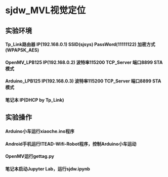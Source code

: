 # sjdw_MVL视觉定位
## 实验环境
#### Tp_Link路由器 IP(192.168.0.1) SSID(sjsys) PassWord(11111122) 加密方式(WPAPSK_AES)
#### OpenMV_LPB125 IP(192.168.0.2) 波特率115200 TCP_Server 端口8899 STA模式
#### Arduino_LPB125 IP(192.168.0.3) 波特率115200 TCP_Server 端口8899 STA模式
#### 笔记本 IP(DHCP by Tp_Link)
## 实验操作
#### Arduino小车运行xiaoche.ino程序
#### Android手机运行ITEAD-Wifi-Robot程序，控制Arduino小车运动
#### OpenMV运行gettag.py
#### 笔记本启动Jupyter Lab，运行sjdw.ipynb
